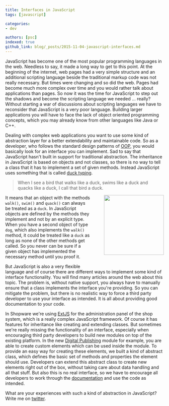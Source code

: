 ```yaml
---
title: Interfaces in JavaScript
tags: [javascript]

categories:
- dev

authors: [psc]
indexed: true
github_link: blog/_posts/2015-11-04-javascript-interfaces.md
---
```


JavaScript has become one of the most popular programming languages in the web. Needless to say, it made a long way to get to this point. At the beginning of the internet, web pages had a very simple structure and an additional scripting language beside the traditional markup code was not really necessary. But times were changing and so did the web. Pages had become much more complex over time and you would rather talk about applications than pages. So now it was the time for JavaScript to step out the shadows and become the scripting language we needed ... really? Without starting a war of discussions about scripting languages we have to reconsider that JavaScript is a very poor language. Building larger applications you will have to face the lack of object oriented programming concepts, which you may already know from other languages like Java or C++.

Dealing with complex web applications you want to use some kind of abstraction layer for a better extendability and maintainable code. So as a developer, who follows the standard design patterns of <a href="https://en.wikipedia.org/wiki/Object-oriented_programming" target="_blank">OOP</a>, you would basically look for an interface you can implement. Sad to say that JavaScript hasn't built in support for traditional abstraction. The inheritance in JavaScript is based on objects and not classes, so there is no way to tell a class that it has to implement a set of given methods. Instead JavaScript uses something that is called <a href="https://en.wikipedia.org/wiki/Duck_typing" target="_blank">duck typing</a>.

> When I see a bird that walks like a duck, swims like a duck and quacks like a duck, I call that bird a duck.

<img src="/blog/img/dog_quack.jpg" style="width: 190px; float: right; margin: 0 0 30px 40px;" />

It means that an object with the methods `walk()`, `swim()` and `quack()` can always be treated as a `duck`. In JavaScript objects are defined by the methods they implement and not by an explicit type. When you have a second object of type `dog`, which also implements the `walk()` method, it could be treated like a `duck` as long as none of the other methods get called. So you never can be sure if a given object has implemented the necessary method until you proof it.

But JavaScript is also a very flexible language and of course there are different ways to implement some kind of interface functionality. You will find many articles around the web about this topic. The problem is, without native support, you always have to manually ensure that a class implements the interface you're providing. So you can mitigate the problem, but there is no realistic way to force a third party developer to use your interface as intended. It is all about providing good documentation to your code.

In Shopware we're using <a href="https://www.sencha.com/products/extjs/" target="_blank">ExtJS</a> for the administration panel of the shop system, which is a really complex JavaScript framework. Of course it has features for inheritance like creating and extending classes. But sometimes we're really missing the functionality of an interface, especially when encouraging third party developers to build new modules on top of the existing platform. In the new <a href="https://en.shopware.com/shopware-5-series-digital-publishing/" target="_blank">Digital Publishing</a> module for example, you are able to create custom elements which can be used inside the module. To provide an easy way for creating these elements, we built a kind of abstract class, which defines the basic set of methods and properties the element should use. Developers can extend this abstract class to create new elements right out of the box, without taking care about data handling and all that stuff. But also this is no real interface, so we have to encourage all developers to work through the <a href="https://developers.shopware.com/developers-guide/digital-publishing-elements/" target="_blank">documentation</a> and use the code as intended.

What are your experiences with such a kind of abstraction in JavaScript? Write me on <a href="https://twitter.com/PhilSchuch" target="_blanK">twitter</a>.